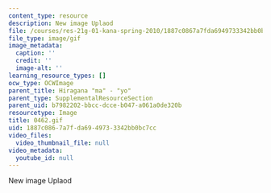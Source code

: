 ```yaml
---
content_type: resource
description: New image Uplaod
file: /courses/res-21g-01-kana-spring-2010/1887c0867a7fda6949733342bb0bc7cc_0462.gif
file_type: image/gif
image_metadata:
  caption: ''
  credit: ''
  image-alt: ''
learning_resource_types: []
ocw_type: OCWImage
parent_title: Hiragana "ma" - "yo"
parent_type: SupplementalResourceSection
parent_uid: b7982202-bbcc-dcce-b047-a061a0de320b
resourcetype: Image
title: 0462.gif
uid: 1887c086-7a7f-da69-4973-3342bb0bc7cc
video_files:
  video_thumbnail_file: null
video_metadata:
  youtube_id: null
---
```

New image Uplaod

